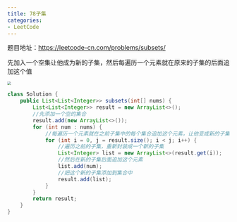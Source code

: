 ```yaml
---
title: 78子集
categories: 
- LeetCode
---
```


题目地址：https://leetcode-cn.com/problems/subsets/

先加入一个空集让他成为新的子集，然后每遍历一个元素就在原来的子集的后面追加这个值

<img src="https://xiaoflyfish.oss-cn-beijing.aliyuncs.com/image/20201210140112.png" style="zoom:50%;" />

```java
class Solution {
    public List<List<Integer>> subsets(int[] nums) {
        List<List<Integer>> result = new ArrayList<>();
        //先添加一个空的集合
        result.add(new ArrayList<>());
        for (int num : nums) {
            //每遍历一个元素就在之前子集中的每个集合追加这个元素，让他变成新的子集
            for (int i = 0, j = result.size(); i < j; i++) {
                //遍历之前的子集，重新封装成一个新的子集
                List<Integer> list = new ArrayList<>(result.get(i));
                //然后在新的子集后面追加这个元素
                list.add(num);
                //把这个新的子集添加到集合中
                result.add(list);
            }
        }
        return result;
    }
}
```

